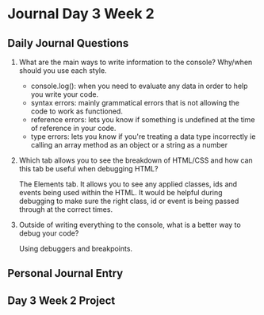 # Journal Day 3 Week 2

## Daily Journal Questions

1. What are the main ways to write information to the console? Why/when should you use each style.

    - console.log(): when you need to evaluate any data in order to help you write your code.
    - syntax errors: mainly grammatical errors that is not allowing the code to work as functioned.
    - reference errors: lets you know if something is undefined at the time of reference in  your code.
    - type errors: lets you know if you're treating a data type incorrectly ie calling an array method as an object or a string as a number

2. Which tab allows you to see the breakdown of HTML/CSS and how can this tab be useful when debugging HTML?

    The Elements tab. It allows you to see any applied classes, ids and events being used within the HTML. It would be helpful during debugging to make sure the right class, id or event is being passed through at the correct times.

3. Outside of writing everything to the console, what is a better way to debug your code?

    Using debuggers and breakpoints.

## Personal Journal Entry


## Day 3 Week 2 Project